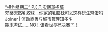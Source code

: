   
[“相约星期二” P.E.T.实践班招募](http://www.dianyue.me/archives/016/j2sk3ycisq75sr8l/)  
[梵蒂天然乳胶枕，你家的乳胶枕可以这样玩生鸡蛋吗](http://www.dianyue.me/archives/039/jcz0zfmionujdn83/)  
[Joiner | 流动商贩与城市管理知多少](http://www.dianyue.me/archives/209/vu2dw62qmgb6e4uq/)  
[期末考试......NO！该看世界杯决赛了！](http://www.dianyue.me/archives/369/vp5xb4bbvigd4bfn/)
